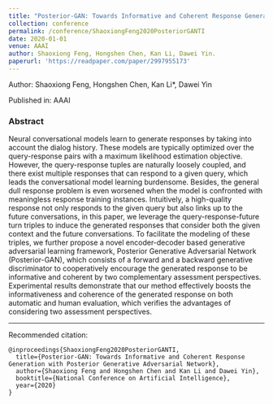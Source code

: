 ```yaml
---
title: "Posterior-GAN: Towards Informative and Coherent Response Generation with Posterior Generative Adversarial Network"
collection: conference
permalink: /conference/ShaoxiongFeng2020PosteriorGANTI
date: 2020-01-01
venue: AAAI
author: Shaoxiong Feng, Hongshen Chen, Kan Li, Dawei Yin.
paperurl: 'https://readpaper.com/paper/2997955173'
---
```

Author: Shaoxiong Feng, Hongshen Chen, Kan Li*, Dawei Yin

Published in: AAAI

### Abstract

Neural conversational models learn to generate responses by taking into account the dialog history. These models are typically optimized over the query-response pairs with a maximum likelihood estimation objective. However, the query-response tuples are naturally loosely coupled, and there exist multiple responses that can respond to a given query, which leads the conversational model learning burdensome. Besides, the general dull response problem is even worsened when the model is confronted with meaningless response training instances. Intuitively, a high-quality response not only responds to the given query but also links up to the future conversations, in this paper, we leverage the query-response-future turn triples to induce the generated responses that consider both the given context and the future conversations. To facilitate the modeling of these triples, we further propose a novel encoder-decoder based generative adversarial learning framework, Posterior Generative Adversarial Network (Posterior-GAN), which consists of a forward and a backward generative discriminator to cooperatively encourage the generated response to be informative and coherent by two complementary assessment perspectives. Experimental results demonstrate that our method effectively boosts the informativeness and coherence of the generated response on both automatic and human evaluation, which verifies the advantages of considering two assessment perspectives.

---

Recommended citation:

```
@inproceedings{ShaoxiongFeng2020PosteriorGANTI,
  title={Posterior-GAN: Towards Informative and Coherent Response Generation with Posterior Generative Adversarial Network},
  author={Shaoxiong Feng and Hongshen Chen and Kan Li and Dawei Yin},
  booktitle={National Conference on Artificial Intelligence},
  year={2020}
}
```
